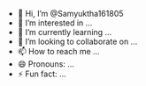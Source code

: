 - 👋 Hi, I’m @Samyuktha161805
- 👀 I’m interested in ...
- 🌱 I’m currently learning ...
- 💞️ I’m looking to collaborate on ...
- 📫 How to reach me ...
- 😄 Pronouns: ...
- ⚡ Fun fact: ...

<!---
Samyuktha161805/Samyuktha161805 is a ✨ special ✨ repository because its `README.md` (this file) appears on your GitHub profile.
You can click the Preview link to take a look at your changes.
--->

